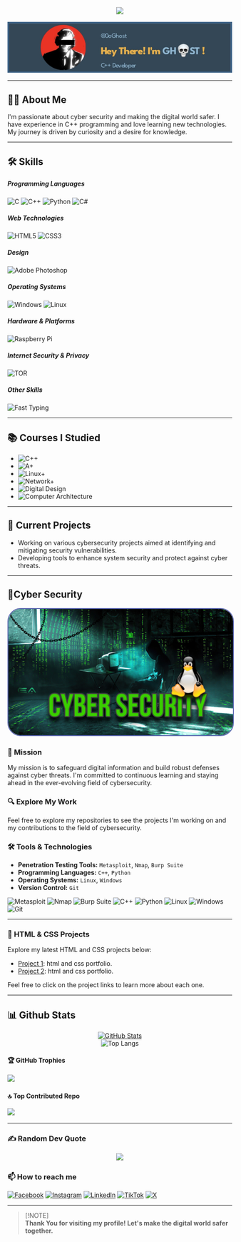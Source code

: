 <div align="center">

[![](https://visitcount.itsvg.in/api?id=0oGhost&icon=0&color=0)](https://visitcount.itsvg.in)

</div>

<div align="center"> 
    <img src="./IMG_6384.jpeg"> 
</div>

---

## 🕵️‍♂️ About Me

I'm passionate about cyber security and making the digital world safer. I have experience in C++ programming and love learning new technologies. My journey is driven by curiosity and a desire for knowledge.

---

## 🛠️ Skills

##### Programming Languages
![C](https://img.shields.io/badge/c-%2300599C.svg?style=for-the-badge&logo=c&logoColor=white) ![C++](https://img.shields.io/badge/c++-%2300599C.svg?style=for-the-badge&logo=c%2B%2B&logoColor=white) ![Python](https://img.shields.io/badge/python-3670A0?style=for-the-badge&logo=python&logoColor=ffdd54) ![C#](https://img.shields.io/badge/c%23-%23239120.svg?style=for-the-badge&logo=csharp&logoColor=white)  

##### Web Technologies
![HTML5](https://img.shields.io/badge/html5-%23E34F26.svg?style=for-the-badge&logo=html5&logoColor=white) ![CSS3](https://img.shields.io/badge/css3-%231572B6.svg?style=for-the-badge&logo=css3&logoColor=white)  

##### Design
![Adobe Photoshop](https://img.shields.io/badge/adobe%20photoshop-%2331A8FF.svg?style=for-the-badge&logo=adobe%20photoshop&logoColor=white)  

##### Operating Systems
![Windows](https://img.shields.io/badge/Windows-0078D6?style=for-the-badge&logo=windows&logoColor=white) ![Linux](https://img.shields.io/badge/Linux-FCC624?style=for-the-badge&logo=linux&logoColor=black)  

##### Hardware & Platforms
![Raspberry Pi](https://img.shields.io/badge/-RaspberryPi-C51A4A?style=for-the-badge&logo=Raspberry-Pi)  

##### Internet Security & Privacy
![TOR](https://img.shields.io/badge/tor-%237E4798.svg?style=for-the-badge&logo=tor-project&logoColor=white)  

##### Other Skills
![Fast Typing](https://img.shields.io/badge/Fast%20Typing-25%20words%20in%2030%20seconds-red?style=for-the-badge)


---


## 📚 Courses I Studied

- ![C++](https://img.shields.io/badge/C++-Done-00599C?style=for-the-badge&logo=c%2B%2B&logoColor=white)
- ![A+](https://img.shields.io/badge/CompTIA_A%2B-Now-DA3C2E?style=for-the-badge&logo=comptia&logoColor=white)
- ![Linux+](https://img.shields.io/badge/CompTIA_Linux%2B-Soon-2C8EBB?style=for-the-badge&logo=linux&logoColor=white)
- ![Network+](https://img.shields.io/badge/CompTIA_Network%2B-Soon-007396?style=for-the-badge&logo=network&logoColor=white)
- ![Digital Design](https://img.shields.io/badge/Digital_Logic_Design-Soon-orange?style=for-the-badge&logo=logic-design&logoColor=white)
- ![Computer Architecture](https://img.shields.io/badge/Computer_Architecture-Now-orange?style=for-the-badge&logo=computer&logoColor=white)
---

## 💼 Current Projects

- Working on various cybersecurity projects aimed at identifying and mitigating security vulnerabilities.
- Developing tools to enhance system security and protect against cyber threats.


---

## 🔐Cyber Security

<div align="center">
  <img src="./FD830E17-2E2A-4A43-BF57-CEF65D97697A.jpeg" style="border-radius: 30px; max-width: 100%; border: 2px solid #5e69b1;" alt="Cybersecurity Image">
</div>

### 🚀 Mission

My mission is to safeguard digital information and build robust defenses against cyber threats. I'm committed to continuous learning and staying ahead in the ever-evolving field of cybersecurity.

### 🔍 Explore My Work

Feel free to explore my repositories to see the projects I'm working on and my contributions to the field of cybersecurity.

### 🛠️ Tools & Technologies

- **Penetration Testing Tools:** `Metasploit`, `Nmap`, `Burp Suite`
- **Programming Languages:** `C++`, `Python`
- **Operating Systems:** `Linux`, `Windows`
- **Version Control:** `Git`

![Metasploit](https://img.shields.io/badge/Metasploit-3DDC84?logo=Metasploit&logoColor=white) 
![Nmap](https://img.shields.io/badge/Nmap-00599C?logo=nmap&logoColor=white)
![Burp Suite](https://img.shields.io/badge/Burp_Suite-FF6C37?logo=Burp%20Suite&logoColor=white)
![C++](https://img.shields.io/badge/C++-00599C?logo=c%2B%2B&logoColor=white)
![Python](https://img.shields.io/badge/Python-3776AB?logo=python&logoColor=white)
![Linux](https://img.shields.io/badge/Linux-FCC624?logo=linux&logoColor=black)
![Windows](https://img.shields.io/badge/Windows-0078D6?logo=windows&logoColor=white)
![Git](https://img.shields.io/badge/Git-F05032?logo=git&logoColor=white)


---


### 🎨 HTML & CSS Projects


Explore my latest HTML and CSS projects below:

- [Project 1](https://0oghost.github.io/0oG170/): html and css portfolio.
- [Project 2](https://0oghost.github.io/0xghost/): html and css portfolio.
  
Feel free to click on the project links to learn more about each one.


---
## 📊 Github Stats

<div align="center">
   <a href="https://stats.hyochan.dev/en/stats/0xnedal">
      <img src="https://stats.hyochan.dev/api/github-stats?login=0xnedal" width="400" alt="GitHub Stats">
   </a>
</div>

<div align="center">
  <img src="https://github-readme-stats.vercel.app/api/top-langs/?username=0oGhost&langs_count=8&theme=github_dark_dimmed&card_width=400&border_radius=10.5&border_color=597bc3&text_color=FFFFFF" alt="Top Langs" width="400">
</div>



#### 🏆 GitHub Trophies
![](https://github-profile-trophy.vercel.app/?username=0oGhost&theme=shadow_blue&no-frame=true&no-bg=true&margin-w=4)

#### 🔝 Top Contributed Repo
![](https://github-contributor-stats.vercel.app/api?username=0oGhost&limit=5&theme=shadow_blue&combine_all_yearly_contributions=true)

---

### ✍️ Random Dev Quote
<div align="center">
  
![](https://quotes-github-readme.vercel.app/api?type=vetical&theme=gruvbox)

</div>




### 📫 How to reach me

[![Facebook](https://img.shields.io/badge/Facebook-%231877F2.svg?style=for-the-badge&logo=Facebook&logoColor=white)](https://facebook.com/0onedal)
[![Instagram](https://img.shields.io/badge/Instagram-%23E4405F.svg?style=for-the-badge&logo=Instagram&logoColor=white)](https://instagram.com/0onedal)
[![LinkedIn](https://img.shields.io/badge/LinkedIn-%230077B5.svg?style=for-the-badge&logo=linkedin&logoColor=white)](https://linkedin.com/in/0onedal)
[![TikTok](https://img.shields.io/badge/TikTok-%23000000.svg?style=for-the-badge&logo=TikTok&logoColor=white)](https://tiktok.com/@0onedal)
[![X](https://img.shields.io/badge/X-black.svg?style=for-the-badge&logo=X&logoColor=white)](https://x.com/0onedal)

---

> [!NOTE]\
> **Thank You for visiting my profile! Let's make the digital world safer together.**
